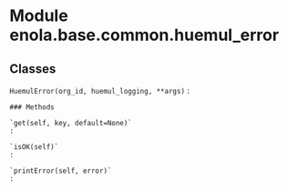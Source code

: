 Module enola.base.common.huemul_error
=====================================

Classes
-------

`HuemulError(org_id, huemul_logging, **args)`
:   

    ### Methods

    `get(self, key, default=None)`
    :

    `isOK(self)`
    :

    `printError(self, error)`
    :